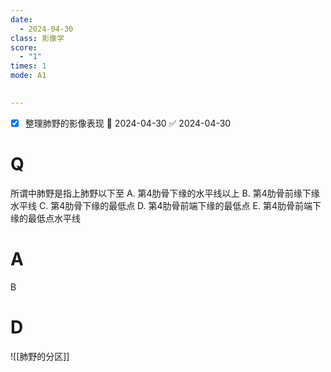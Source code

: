```yaml
---
date:
  - 2024-04-30
class: 影像学
score:
  - "1"
times: 1
mode: A1

  
---
```

- [x] 整理肺野的影像表现 📅 2024-04-30 ✅ 2024-04-30


# Q
所谓中肺野是指上肺野以下至
A. 第4肋骨下缘的水平线以上 
B. 第4肋骨前缘下缘水平线
C. 第4肋骨下缘的最低点 
D. 第4肋骨前端下缘的最低点
E. 第4肋骨前端下缘的最低点水平线

# A

B



# D
![[肺野的分区]]